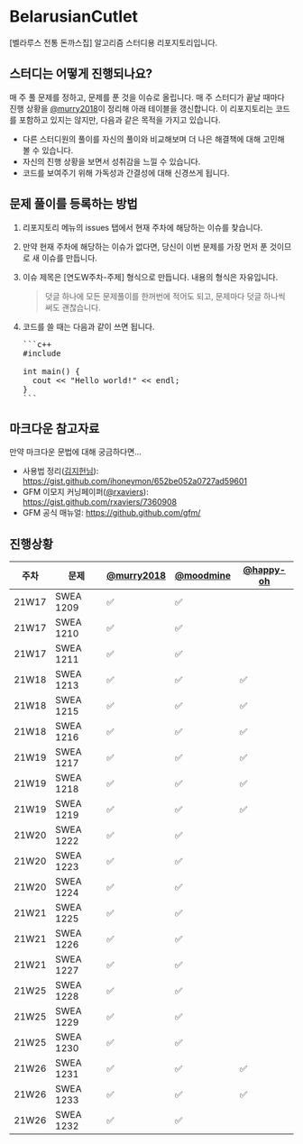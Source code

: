 # BelarusianCutlet
[벨라루스 전통 돈까스집] 알고리즘 스터디용 리포지토리입니다.

## 스터디는 어떻게 진행되나요?
매 주 풀 문제를 정하고, 문제를 푼 것을 이슈로 올립니다. 매 주 스터디가 끝날 때마다 진행 상황을 [@murry2018](https://github.com/murry2018)이 정리해 아래 테이블을 갱신합니다. 이 리포지토리는 코드를 포함하고 있지는 않지만, 다음과 같은 목적을 가지고 있습니다.

- 다른 스터디원의 풀이를 자신의 풀이와 비교해보며 더 나은 해결책에 대해 고민해 볼 수 있습니다.
- 자신의 진행 상황을 보면서 성취감을 느낄 수 있습니다.
- 코드를 보여주기 위해 가독성과 간결성에 대해 신경쓰게 됩니다.

## 문제 풀이를 등록하는 방법
1. 리포지토리 메뉴의 issues 탭에서 현재 주차에 해당하는 이슈를 찾습니다.
2. 만약 현재 주차에 해당하는 이슈가 없다면, 당신이 이번 문제를 가장 먼저 푼 것이므로 새 이슈를 만듭니다.
3. 이슈 제목은 [연도W주차-주제] 형식으로 만듭니다. 내용의 형식은 자유입니다.

   > 덧글 하나에 모든 문제풀이를 한꺼번에 적어도 되고, 문제마다 덧글 하나씩 써도 괜찮습니다.
4. 코드를 쓸 때는 다음과 같이 쓰면 됩니다.
   <pre>
   ```c++
   #include <iostream>
     
   int main() {
     cout << "Hello world!" << endl;
   }
   ```
   </pre>

## 마크다운 참고자료

만약 마크다운 문법에 대해 궁금하다면...

- 사용법 정리([김지헌님](https://gist.github.com/ihoneymon)): https://gist.github.com/ihoneymon/652be052a0727ad59601
- GFM 이모지 커닝페이퍼([@rxaviers](https://gist.github.com/rxaviers)): https://gist.github.com/rxaviers/7360908
- GFM 공식 매뉴얼: https://github.github.com/gfm/



## 진행상황
| 주차 | 문제 | [@murry2018](https://github.com/murry2018) | [@moodmine](https://github.com/moodmine) | [@happy-oh](https://github.com/happy-oh) |
|---------|-----|------------------------------------------|-------|-------|
| 21W17 | SWEA 1209 | :white_check_mark: | :white_check_mark: |  |
| 21W17 | SWEA 1210 | :white_check_mark: | :white_check_mark: |  |
| 21W17 | SWEA 1211 | :white_check_mark: | :white_check_mark: |  |
| 21W18 | SWEA 1213 | :white_check_mark: | :white_check_mark: | :white_check_mark: |
| 21W18 | SWEA 1215 | :white_check_mark: | :white_check_mark: | :white_check_mark: |
| 21W18 | SWEA 1216 | :white_check_mark: | :white_check_mark: | :white_check_mark: |
| 21W19 | SWEA 1217 | :white_check_mark: | :white_check_mark: | :white_check_mark: |
| 21W19 | SWEA 1218 | :white_check_mark: | :white_check_mark: | :white_check_mark: |
| 21W19 | SWEA 1219 | :white_check_mark: | :white_check_mark: | :white_check_mark: |
| 21W20 | SWEA 1222 | :white_check_mark: | :white_check_mark: |  |
| 21W20 | SWEA 1223 | :white_check_mark: | :white_check_mark: |  |
| 21W20 | SWEA 1224 | :white_check_mark: | :white_check_mark: |  |
| 21W21 | SWEA 1225 | :white_check_mark: | :white_check_mark: |  |
| 21W21 | SWEA 1226 | :white_check_mark: | :white_check_mark: |  |
| 21W21 | SWEA 1227 | :white_check_mark: | :white_check_mark: |  |
| 21W25 | SWEA 1228 | :white_check_mark: | :white_check_mark: |  |
| 21W25 | SWEA 1229 | :white_check_mark: | :white_check_mark: |  |
| 21W25 | SWEA 1230 | :white_check_mark: | :white_check_mark: |  |
| 21W26 | SWEA 1231 | :white_check_mark: | :white_check_mark: | :white_check_mark: |
| 21W26 | SWEA 1233 | :white_check_mark: | :white_check_mark: | :white_check_mark: |
| 21W26 | SWEA 1232 | :white_check_mark: | :white_check_mark: |  |
